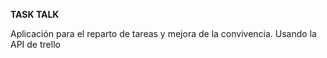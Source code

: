 **TASK TALK**

Aplicación para el reparto de tareas y mejora de la convivencia. Usando la API de trello